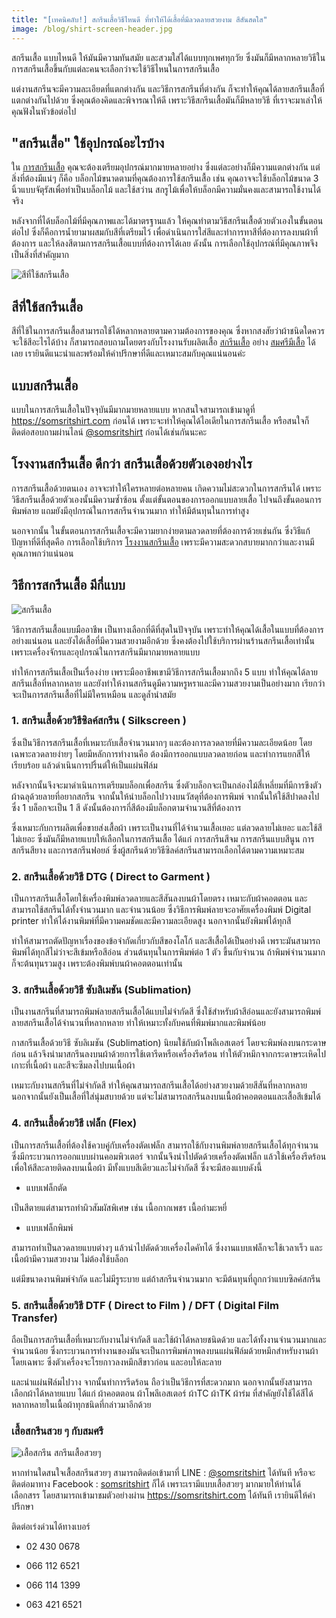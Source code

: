 ```yaml
---
title: "[เทคนิคลับ!] สกรีนเสื้อวิธีไหนดี ที่ทำให้ได้เสื้อที่มีลวดลายสวยงาม สีสันสดใส"
image: /blog/shirt-screen-header.jpg
---
```

สกรีนเสื้อ แบบไหนดี ให้มันมีความทันสมัย และสวมใส่ได้แบบทุกเพศทุกวัย ซึ่งมันก็มีหลากหลายวิธีในการสกรีนเสื้อขึ้นกับแต่ละคนจะเลือกว่าจะใช้วิธีไหนในการสกรีนเสื้อ

แต่งานสกรีนจะมีความละเอียดที่แตกต่างกัน และวิธีการสกรีนที่ต่างกัน ก็จะทำให้คุณได้ลายสกรีนเสื้อที่แตกต่างกันไปด้วย ซึ่งคุณต้องคิดและพิจารณาให้ดี เพราะวิธีสกรีนเสื้อมันก็มีหลายวิธี ที่เราจะมาเล่าให้คุณฟังในหัวข้อต่อไป

## "สกรีนเสื้อ" ใช้อุปกรณ์อะไรบ้าง

ใน [การสกรีนเสื้อ](/screen-t-shirt-service) คุณจะต้องเตรียมอุปกรณ์มากมายหลายอย่าง ซึ่งแต่ละอย่างก็มีความแตกต่างกัน แต่สิ่งที่ต้องมีแน่ๆ ก็คือ บล็อกไม้ขนาดตามที่คุณต้องการใช้สกรีนเสื้อ เช่น คุณอาจจะใช้บล็อกไม้ขนาด 3 นิ้วแบบจัตุรัสเพื่อทำเป็นบล็อกไม้ และใช้สว่าน สกรูไม้เพื่อให้บล็อกมีความมั่นคงและสามารถใช้งานได้จริง

หลังจากที่ได้บล็อกไม้ที่มีคุณภาพและได้มาตรฐานแล้ว ให้คุณทำตามวิธีสกรีนเสื้อด้วยตัวเองในขั้นตอนต่อไป ซึ่งก็คือการน้ำยามาผสมกับสีที่เตรียมไว้ เพื่อดำเนินการใส่สีและทำการทาสีที่ต้องการลงบนผ้าที่ต้องการ และให้ลงสีตามการสกรีนเสื้อแบบที่ต้องการได้เลย ดังนั้น การเลือกใช้อุปกรณ์ที่มีคุณภาพจึงเป็นสิ่งที่สำคัญมาก

![สีที่ใช้สกรีนเสื้อ](/blog/shirt-screen-1.jpg)

## สีที่ใช้สกรีนเสื้อ

สีที่ใช้ในการสกรีนเสื้อสามารถใช้ได้หลากหลายตามความต้องการของคุณ ซึ่งหากสงสัยว่าผ้าชนิดใดควรจะใช้สีอะไรได้บ้าง ก็สามารถสอบถามโดยตรงกับโรงงานรับผลิตเสื้อ [สกรีนเสื้อ](/screen-t-shirt-service) อย่าง [สมศรีมีเสื้อ](/) ได้เลย เรายินดีแนะนำและพร้อมให้คำปรึกษาที่ดีและเหมาะสมกับคุณแน่นอนค่ะ

## แบบสกรีนเสื้อ

แบบในการสกรีนเสื้อในปัจจุบันมีมากมายหลายแบบ หากสนใจสามารถเข้ามาดูที่ https://somsritshirt.com ก่อนได้ เพราะจะทำให้คุณได้ไอเดียในการสกรีนเสื้อ หรือสนใจก็ติดต่อสอบถามผ่านไลน์ [@somsritshirt](https://page.line.me/diz8986o?openQrModal=true) ก่อนได้เช่นกันนะคะ

## โรงงานสกรีนเสื้อ ดีกว่า สกรีนเสื้อด้วยตัวเองอย่างไร

การสกรีนเสื้อด้วยตนเอง อาจจะทำให้ใครหลายต่อหลายคน เกิดความไม่สะดวกในการสกรีนได้ เพราะวิธีสกรีนเสื้อด้วยตัวเองนั้นมีความซ้ำซ้อน ตั้งแต่ขั้นตอนของการออกแบบลายเสื้อ ไปจนถึงขั้นตอนการพิมพ์ลาย แถมยังมีอุปกรณ์ในการสกรีนจำนวนมาก ทำให้มีต้นทุนในการทำสูง

นอกจากนั้น ในขั้นตอนการสกรีนเสื้อจะมีความยากง่ายตามลวดลายที่ต้องการด้วยเช่นกัน ซึ่งวิธีแก้ปัญหาที่ดีที่สุดคือ การเลือกใช้บริการ [โรงงานสกรีนเสื้อ](/screen-t-shirt-service) เพราะมีความสะดวกสบายมากกว่าและงานมีคุณภาพกว่าแน่นอน

## วิธีการสกรีนเสื้อ มีกี่แบบ

![สกรีนเสื้อ](/blog/shirt-screen-2.jpg)

วิธีการสกรีนเสื้อแบบมืออาชีพ เป็นทางเลือกที่ดีที่สุดในปัจจุบัน เพราะทำให้คุณได้เสื้อในแบบที่ต้องการอย่างแน่นอน และยังได้เสื้อที่มีความสวยงามอีกด้วย ซึ่งคงต้องไปใช้บริการผ่านร้านสกรีนเสื้อเท่านั้น เพราะเครื่องจักรและอุปกรณ์ในการสกรีนมีมากมายหลายแบบ

ทำให้การสกรีนเสื้อเป็นเรื่องง่าย เพราะมืออาชีพเขามีวิธีการสกรีนเสื้อมากถึง 5 แบบ ทำให้คุณได้ลายสกรีนเสื้อที่หลากหลาย และยังทำให้งานสกรีนดูมีความหรูหราและมีความสวยงามเป็นอย่างมาก เรียกว่าจะเป็นการสกรีนเสื้อที่ไม่มีใครเหมือน และดูล้ำนำสมัย

### 1. สกรีนเสื้อด้วยวิธีซิลค์สกรีน ( Silkscreen )

ซึ่งเป็นวิธีการสกรีนเสื้อที่เหมาะกับเสื้อจำนวนมากๆ และต้องการลวดลายที่มีความละเอียดน้อย โดยเฉพาะลวดลายง่ายๆ โดยมีหลักการทำงานคือ ต้องมีการออกแบบลวดลายก่อน และทำการแยกสีให้เรียบร้อย แล้วดำเนินการปริ้นต์ให้เป็นแผ่นฟิล์ม

หลังจากนั้นจึงจะมาดำเนินการเตรียมบล็อกเพื่อสกรีน ซึ่งตัวบล็อกจะเป็นกล่องไม้สี่เหลี่ยมที่มีการขึงตัวผ้าฉลุด้วยลายที่อยากสกรีน จากนั้นให้นำบล็อกไปวางบนวัสดุที่ต้องการพิมพ์ จากนั้นให้ใช้สีปาดลงไป ซึ่ง 1 บล็อกจะเป็น 1 สี ดังนั้นต้องการกี่สีต้องมีบล็อกตามจำนวนสีที่ต้องการ

ซึ่งเหมาะกับการผลิตเพื่อขายส่งเสื้อผ้า เพราะเป็นงานที่ได้จำนวนเสื้อเยอะ แต่ลวดลายไม่เยอะ และใช้สีไม่เยอะ ซึ่งมันก็มีหลายแบบให้เลือกในการสกรีนเสื้อ ได้แก่ การสกรีนสีจม การสกรีนแบบสีนูน การสกรีนสียาง และการสกรีนฟอยล์ ซึ่งผู้สกรีนด้วยวิธีซิลค์สกรีนสามารถเลือกได้ตามความเหมาะสม

### 2. สกรีนเสื้อด้วยวิธี DTG ( Direct to Garment )

เป็นการสกรีนเสื้อโดยใช้เครื่องพิมพ์ลวดลายและสีสันลงบนผ้าโดยตรง เหมาะกับผ้าคอตตอน และสามารถใช้สกรีนได้ทั้งจำนวนมาก และจำนวนน้อย ซึ่งวิธีการพิมพ์ลายจะอาศัยเครื่องพิมพ์ Digital printer ทำให้ได้งานพิมพ์ที่มีความคมชัดและมีความละเอียดสูง นอกจากนั้นยังพิมพ์ได้ทุกสี

ทำให้สามารถตัดปัญหาเรื่องของข้อจำกัดเกี่ยวกับสีของโลโก้ และสีเสื้อได้เป็นอย่างดี เพราะมันสามารถพิมพ์ได้ทุกสีไม่ว่าจะสีเข้มหรือสีอ่อน ส่วนต้นทุนในการพิมพ์ต่อ 1 ตัว ขึ้นกับจำนวน ถ้าพิมพ์จำนวนมากก็จะต้นทุนรวมสูง เพราะต้องพิมพ์บนผ้าคอตตอนเท่านั้น

### 3. สกรีนเสื้อด้วยวิธี ซับลิเมชัน (Sublimation)

เป็นงานสกรีนที่สามารถพิมพ์ลายสกรีนเสื้อได้แบบไม่จำกัดสี ซึ่งใช้สำหรับผ้าสีอ่อนและยังสามารถพิมพ์ลายสกรีนเสื้อได้จำนวนที่หลากหลาย ทำให้เหมาะทั้งกับคนที่พิมพ์มากและพิมพ์น้อย

กาสกรีนเสื้อด้วยวิธี ซับลิเมชัน (Sublimation) นิยมใช้กับผ้าโพลีเอสเตอร์ โดยจะพิมพ์ลงบนกระดาษก่อน แล้วจึงนำมาสกรีนลงบนผ้าด้วยการใช้เตารีดหรือเครื่องรีดร้อน ทำให้ตัวหมึกจากกระดาษระเหิดไปเกาะที่เนื้อผ้า และสีจะซึมลงไปบนเนื้อผ้า

เหมาะกับงานสกรีนที่ไม่จำกัดสี ทำให้คุณสามารถสกรีนเสื้อได้อย่างสวยงามด้วยสีสันที่หลากหลาย นอกจากนั้นยังเป็นเสื้อที่ใส่นุ่มสบายด้วย แต่จะไม่สามารถสกรีนลงบนเนื้อผ้าคอตตอนและเสื้อสีเข้มได้

### 4. สกรีนเสื้อด้วยวิธี เฟล็ก (Flex)

เป็นการสกรีนเสื้อที่ต้องใช้ควบคู่กับเครื่องตัดเฟล็ก สามารถใช้กับงานพิมพ์ลายสกรีนเสื้อได้ทุกจำนวน ซึ่งมีกระบวนการออกแบบผ่านคอมพิวเตอร์ จากนั้นจึงนำไปตัดด้วยเครื่องตัดเฟล็ก แล้วใช้เครื่องรีดร้อนเพื่อให้สีละลายติดลงบนเนื้อผ้า มีทั้งแบบสีเดียวและไม่จำกัดสี ซึ่งจะมีสองแบบดังนี้

- แบบเฟล็กตัด

เป็นสีตายแต่สามารถทำผิวสัมผัสพิเศษ เช่น เนื้อกากเพชร เนื้อกำมะหยี่

- แบบเฟล็กพิมพ์

สามารถทำเป็นลวดลายแบบต่างๆ แล้วนำไปตัดด้วยเครื่องไดคัทได้ ซึ่งงานแบบเฟล็กจะใช้เวลาเร็ว และเนื้อผ้ามีความสวยงาม ไม่ต้องใช้บล็อก

แต่มีขนาดงานพิมพ์จำกัด และไม่มีรูระบาย แต่ถ้าสกรีนจำนวนมาก จะมีต้นทุนที่ถูกกว่าแบบซิลค์สกรีน

### 5. สกรีนเสื้อด้วยวิธี DTF ( Direct to Film ) / DFT ( Digital Film Transfer)

ถือเป็นการสกรีนเสื้อที่เหมาะกับงานไม่จำกัดสี และใช้ผ้าได้หลายชนิดด้วย และได้ทั้งงานจำนวนมากและจำนวนน้อย ซึ่งกระบวนการทำงานของมันจะเป็นการพิมพ์ภาพลงบนแผ่นฟิล์มด้วยหมึกสำหรับงานผ้าโดยเฉพาะ ซึ่งตัวเครื่องจะโรยกาวลงหมึกสีขาวก่อน และอบให้ละลาย

และนำแผ่นฟิล์มไปวาง จากนั้นทำการรีดร้อน ถือว่าเป็นวิธีการที่สะดวกมาก นอกจากนั้นยังสามารถเลือกผ้าได้หลายแบบ ได้แก่ ผ้าคอตตอน ผ้าโพลีเอสเตอร์ ผ้าTC ผ้าTK ผ้าร่ม ที่สำคัญยังใช้ได้สีได้หลากหลายในเนื้อผ้าทุกชนิดที่กล่าวมาอีกด้วย

### เสื้อสกรีนสวย ๆ กับสมศรี

![เสื้อสกรีน สกรีนเสื้อสวยๆ](/blog/shirt-screen-3.jpg)

หากท่านใดสนใจเสื้อสกรีนสวยๆ สามารถติดต่อเข้ามาที่ LINE : [@somsritshirt](https://page.line.me/diz8986o?openQrModal=true) ได้ทันที หรือจะติดต่อมาทาง Facebook : [somsritshirt](https://www.facebook.com/somsritshirt) ก็ได้ เพราะเรามีแบบเสื้อสวยๆ มากมายให้ท่านได้เลือกสรร โดยสามารถเข้ามาชมตัวอย่างผ่าน https://somsritshirt.com ได้ทันที เรายินดีให้คำปรึกษา

ติดต่อเร่งด่วนได้ทางเบอร์

- 02 430 0678

- 066 112 6521

- 066 114 1399

- 063 421 6521
